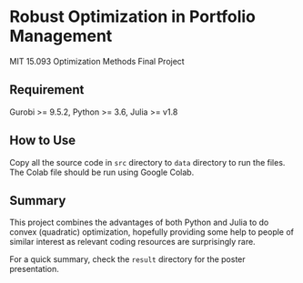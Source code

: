 # Robust Optimization in Portfolio Management
MIT 15.093 Optimization Methods Final Project

## Requirement
Gurobi >= 9.5.2, Python >= 3.6, Julia >= v1.8

## How to Use
Copy all the source code in `src` directory to `data` directory to run the files. The Colab file should be run using Google Colab.

## Summary
This project combines the advantages of both Python and Julia to do convex (quadratic) optimization, hopefully providing some help to people of similar interest as relevant coding resources are surprisingly rare.

For a quick summary, check the `result` directory for the poster presentation.
